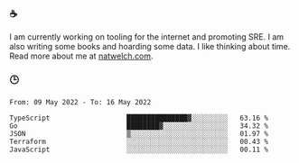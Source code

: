 ### ☕

I am currently working on tooling for the internet and promoting SRE. I am also writing some books and hoarding some data. I like thinking about time. Read more about me at [natwelch.com](https://natwelch.com).

### 🕒

<!--START_SECTION:waka-->

```text
From: 09 May 2022 - To: 16 May 2022

TypeScript                   ███████████████▓░░░░░░░░░   63.16 %
Go                           ████████▓░░░░░░░░░░░░░░░░   34.32 %
JSON                         ▒░░░░░░░░░░░░░░░░░░░░░░░░   01.97 %
Terraform                    ░░░░░░░░░░░░░░░░░░░░░░░░░   00.43 %
JavaScript                   ░░░░░░░░░░░░░░░░░░░░░░░░░   00.11 %
```

<!--END_SECTION:waka-->
